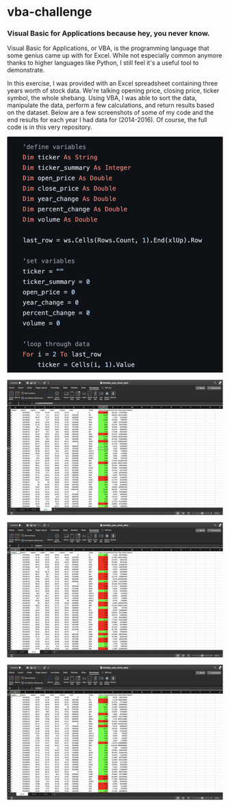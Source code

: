 # vba-challenge
### Visual Basic for Applications because hey, you never know.


Visual Basic for Applications, or VBA, is the programming language that some genius came up with for Excel. While not especially common anymore thanks to higher languages like Python, I still feel it's a useful tool to demonstrate.

In this exercise, I was provided with an Excel spreadsheet containing three years worth of stock data. We're talking opening price, closing price, ticker symbol, the whole shebang. Using VBA, I was able to sort the data, manipulate the data, perform a few calculations, and return results based on the dataset. Below are a few screenshots of some of my code and the end results for each year I had data for (2014-2016). Of course, the full code is in this very repository.


![vba](vba.png)


![2014](2014_stock_data.png)


![2015](2015_stock_data.png)


![2016](2016_stock_data.png)




